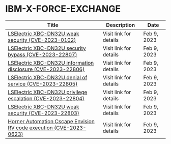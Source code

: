 

# IBM-X-FORCE-EXCHANGE

 |Title|Description|Date|
 |---|---|---|
 |[LSElectric XBC-DN32U weak security (CVE-2023-0102)](https://exchange.xforce.ibmcloud.com/activity/list?filter=Vulnerabilities)|Visit link for details|Feb 9, 2023|
 |[LSElectric XBC-DN32U security bypass (CVE-2023-22807)](https://exchange.xforce.ibmcloud.com/activity/list?filter=Vulnerabilities)|Visit link for details|Feb 9, 2023|
 |[LSElectric XBC-DN32U information disclosure (CVE-2023-22806)](https://exchange.xforce.ibmcloud.com/activity/list?filter=Vulnerabilities)|Visit link for details|Feb 9, 2023|
 |[LSElectric XBC-DN32U denial of service (CVE-2023-22805)](https://exchange.xforce.ibmcloud.com/activity/list?filter=Vulnerabilities)|Visit link for details|Feb 9, 2023|
 |[LSElectric XBC-DN32U privilege escalation (CVE-2023-22804)](https://exchange.xforce.ibmcloud.com/activity/list?filter=Vulnerabilities)|Visit link for details|Feb 9, 2023|
 |[LSElectric XBC-DN32U weak security (CVE-2023-22803)](https://exchange.xforce.ibmcloud.com/activity/list?filter=Vulnerabilities)|Visit link for details|Feb 9, 2023|
 |[Horner Automation Cscape Envision RV code execution (CVE-2023-0623)](https://exchange.xforce.ibmcloud.com/activity/list?filter=Vulnerabilities)|Visit link for details|Feb 9, 2023|
 